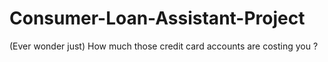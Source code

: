 # Consumer-Loan-Assistant-Project
(Ever wonder just) How much those credit card accounts are costing you ?
